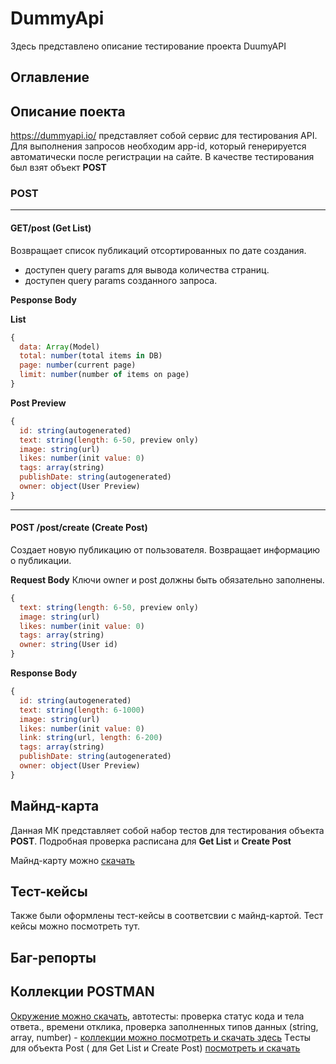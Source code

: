 # DummyApi
Здесь представлено описание тестирование проекта DuumyAPI

## Оглавление

## Описание поекта
https://dummyapi.io/ представляет собой сервис для тестирования API. Для выполнения запросов необходим app-id, который генерируется автоматически после регистрации на сайте. В качестве тестирования был взят объект **POST** 

### POST
____
#### GET/post (Get List)
Возвращает список публикаций отсортированных по дате создания.
- доступен query params для вывода количества страниц.
- доступен query params созданного запроса.

**Pesponse Body**

**List**
```js
{
  data: Array(Model)
  total: number(total items in DB)
  page: number(current page)
  limit: number(number of items on page)
}
```

**Post Preview**

```js
{
  id: string(autogenerated)
  text: string(length: 6-50, preview only)
  image: string(url)
  likes: number(init value: 0)
  tags: array(string)
  publishDate: string(autogenerated)
  owner: object(User Preview)
}
```
____
#### POST /post/create (Create Post)
Создает новую публикацию от пользователя. Возвращает информацию о публикации.

**Request Body**
Ключи owner и post должны быть обязательно заполнены.

```js
{
  text: string(length: 6-50, preview only)
  image: string(url)
  likes: number(init value: 0)
  tags: array(string)
  owner: string(User id)
}
```
**Response Body**

```js
{
  id: string(autogenerated)
  text: string(length: 6-1000)
  image: string(url)
  likes: number(init value: 0)
  link: string(url, length: 6-200)
  tags: array(string)
  publishDate: string(autogenerated)
  owner: object(User Preview)
}
```

## Майнд-карта
Данная МК представляет собой набор тестов для тестирования объекта **POST**. Подробная проверка расписана для **Get List** и **Create Post**

Майнд-карту можно [скачать](https://github.com/nataly-frant/DummyApi/blob/main/%D0%9C%D0%B0%D0%B8%CC%86%D0%BD%D0%B4-%D0%BA%D0%B0%D1%80%D1%82%D0%B0_post.png)

## Тест-кейсы
Также были оформлены тест-кейсы в соответсвии с майнд-картой.
Тест кейсы можно посмотреть тут.

## Баг-репорты

## Коллекции POSTMAN

[Окружение можно скачать](https://github.com/nataly-frant/DummyApi/blob/main/4_Local.postman_environment.json), автотесты: проверка статус кода и тела ответа., времени отклика, проверка заполненных типов данных (string, array, number) -  [коллекции можно посмотреть и скачать здесь](https://github.com/nataly-frant/DummyApi/blob/main/4_Post.postman_collection.json)
Tесты для объекта Post ( для Get List и Create Post) [посмотреть и скачать](https://github.com/nataly-frant/DummyApi/blob/main/dummyapi_postList_PostCreated_collection.json)
